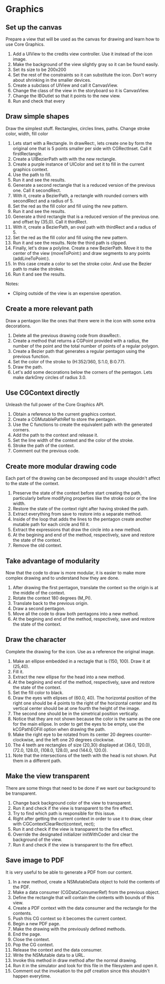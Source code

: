 # Graphics

## Set up the canvas
Prepare a view that will be used as the canvas for drawing and learn
how to use Core Graphics.
1. Add a UIView to the credits view controller. Use it instead of the
   icon image.
2. Make the background of the view slightly gray so it can be found easily.
3. Set its size to be 200x200
4. Set the rest of the constraints so it can substitute the
   icon. Don't worry about shrinking in the smaller devices.
5. Create a subclass of UIView and call it CanvasView.
6. Change the class of the view in the storyboard so it is CanvasView.
7. Change the IBOutlet so that it points to the new view.
8. Run and check that every

## Draw simple shapes
Draw the simplest stuff.
Rectangles, circles lines, paths. Change stroke color, width, fill color
1. Lets start with a Rectangle. In drawRect:, lets create one by form the original
   one that is 5 points smaller per side with CGRectInset. Call it
   firstRectangle.
2. Create a UIBezierPath with with the new rectangle.
3. Create a purple instance of UIColor and set it to fill in the
   current graphics context.
4. Use the path to fill.
5. Run it and see the results.
6. Generate a second rectangle that is a reduced version of the
   previous one. Call it secondRect.
7. With it, create a BezierPath, a rectangle with rounded corners with
   secondRect and a radius of 5.
8. Set the red as the fill color and fill using the new pattern.
9. Run it and see the results.
10. Generate a third rectangle that is a reduced version of the
   previous one. and offset by (35,0). Call it thirdRect.
11. With it, create a BezierPath, an oval path with
    thirdRect and a radius of 5.
12. Set the red as the fill color and fill using the new pattern.
13. Run it and see the results. Note the third path is clipped.
14. Finally, let's draw a polyline. Create a new BezierPath. Move it
    to the center of the view (moveToPoint:) and draw segments to any
    points (addLineToPoint:).
15. In this case create a color to set the stroke color. And use the
    Bezier path to make the strokes.
16. Run it and see the results.


Notes:
- Cliping outside of the view is an expensive operation.

## Create a more relevant path
Draw a pentagon like the ones that there were in the icon with some
extra decorations.
1. Delete all the previous drawing code from drawRect:.
2. Create a method that returns a CGPoint provided with a radius, the
   number of the point and the total number of points of a regular
   polygon.
3. Create a Bezier path that generates a regular pentagon using the
   previous function.
4. Set the color of the stroke to (H:352/360, S:1.0, B:0.77).
5. Draw the path.
6. Let's add some decorations below the corners of the pentagon. Lets
   make darkGrey circles of radius 3.0.

## Use CGContext directly
Unleash the full power of the Core Graphics API.
1. Obtain a reference to the current graphics context.
2. Create a CGMutablePathRef to store the pentagon.
3. Use the C functions to create the equivalent path with the
   generated corners.
4. Add the path to the context and release it.
5. Set the line width of the context and the color of the stroke.
6. Stroke the path of the context.
7. Comment out the previous code.


## Create more modular drawing code
Each part of the drawing can be decomposed and its usage shouldn't
affect to the state of the context.
1. Preserve the state of the context before start creating the path,
   particularly before modifying properties like the stroke color or
   the line width.
2. Restore the state of the context right after having stroked the path.
3. Extract everything from save to restore into a separate method.
4. Inside of the loop that adds the lines to the pentagon create
   another mutable path for each circle and fill it.
5. Extract the expressions that draw the circle into a new method.
6. At the begining and end of the method, respectively, save and
   restore the state of the context.
7. Remove the old context.

## Take advantage of modularity
Now that the code to draw is more modular, it is easier to make more
complex drawing and to understand how they are done.
1. After drawing the first pentagon, translate the context so the
   origin is at the middle of the context.
2. Rotate the context 180 degrees (M_PI).
3. Translate back to the previous origin.
4. Draw a second pentagon.
5. Move all the code to draw both pentagons into a new method.
6. At the begining and end of the method, respectively, save and
   restore the state of the context.

## Draw the character
Complete the drawing for the icon. Use as a reference the original
image.
1. Make an ellipse embedded in a rectagle that is (150, 100). Draw it
   at (25,40).
2. Fill it.
3. Extract the new ellipse for the head into a new method.
4. At the begining and end of the method, respectively, save and
   restore the state of the context.
5. Set the fill color to black.
6. Draw the eyes with elipses of (60.0, 40). The horizontal position of
   the right one should be 4 points to the right of the horizontal
   center and its vertical center should be at one fourth the height
   of the image.
7. The second one should be in the simetrical position vertically.
8. Notice that they are not shown because the color is the same as the
   one for the main ellipse. In order to get the eyes to be empty, use
   the kCGPathEOFill option when drawing the path.
9. Make the right eye to be rotated from its center 20 degrees
   counter-clockwise, and the left one 20 degrees clockwise.
10. The 4 teeth are rectangles of size (20,30) displayed at (36.0,
    120.0), (72.0, 128.0), (108.0, 128.0), and (144.0, 120.0).
11. Note that the intersections of the teeth with the head is not
    shown. Put them in a different path.

## Make the view transparent
There are some things that need to be done if we want our background
to be transparent.
1. Change back background color of the view to transparent.
2. Run it and check if the view is transparent to the fire effect.
3. Try to find which path is responsible for this issue.
4. Right after getting the current context in order to use it to draw,
   clear with CGContextClearRect(context, rect);
5. Run it and check if the view is transparent to the fire effect.
6. Override the designated initializer initWithCoder and clear the
   background of the view.
7. Run it and check if the view is transparent to the fire effect.


## Save image to PDF
It is very useful to be able to generate a PDF from our content.
1. In a new method, create a NSMutableData object to hold the contents
   of the PDF.
2. Make a data consumer (CGDataConsumerRef) from the previous object.
3. Define the rectangle that will contain the contents with bounds of
   this view.
4. Create a PDF context with the data consumer and the rectangle for
   the contents.
5. Push this CG context so it becomes the current context.
6. Begin a new PDF page.
7. Make the drawing with the previously defined methods.
8. End the page.
9. Close the context.
10. Pop the CG context.
11. Release the context and the data consumer.
12. Write the NSMutable data to a URL.
13. Invoke this method in draw method after the normal drawing.
14. Run it in the simulator and look for this file in the filesystem
    and open it.
15. Comment out the invokation to the pdf creation since this
    shouldn't happen everytime.

